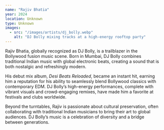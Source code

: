 ```yaml
---
name: "Rajiv Bhatia"
year: 2024
location: Unknown
type: Unknown
images: 
  - src: "/images/artists/dj_bolly.webp"
    alt: "DJ Bolly mixing tracks at a high-energy rooftop party"
---
```


Rajiv Bhatia, globally recognized as DJ Bolly, is a trailblazer in the Bollywood fusion music scene. Born in Mumbai, DJ Bolly combines traditional Indian music with global electronic beats, creating a sound that is both nostalgic and refreshingly modern.

His debut mix album, *Desi Beats Reloaded*, became an instant hit, earning him a reputation for his ability to seamlessly blend Bollywood classics with contemporary EDM. DJ Bolly’s high-energy performances, complete with vibrant visuals and crowd-engaging remixes, have made him a favorite at festivals and clubs worldwide.

Beyond the turntables, Rajiv is passionate about cultural preservation, often collaborating with traditional Indian musicians to bring their art to global audiences. DJ Bolly’s music is a celebration of diversity and a bridge between generations.
